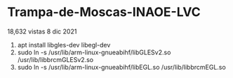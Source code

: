 # Trampa-de-Moscas-INAOE-LVC


18,632 vistas  8 dic 2021
1) apt install libgles-dev libegl-dev
2) sudo ln -s /usr/lib/arm-linux-gnueabihf/libGLESv2.so /usr/lib/libbrcmGLESv2.so
3) sudo ln -s /usr/lib/arm-linux-gnueabihf/libEGL.so /usr/lib/libbrcmEGL.so

